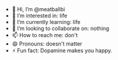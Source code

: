 - 👋 Hi, I’m @meatballbi
- 👀 I’m interested in: life
- 🌱 I’m currently learning: life
- 💞️ I’m looking to collaborate on: nothing
- 📫 How to reach me: don't
- 😄 Pronouns: doesn't matter
- ⚡ Fun fact: Dopamine makes you happy.

<!---
meatballbi/meatballbi is not a ✨ special ✨ repository because its `README.md` (this file) appears on your GitHub profile.
You can click the Preview link to take a look at your changes.
--->
